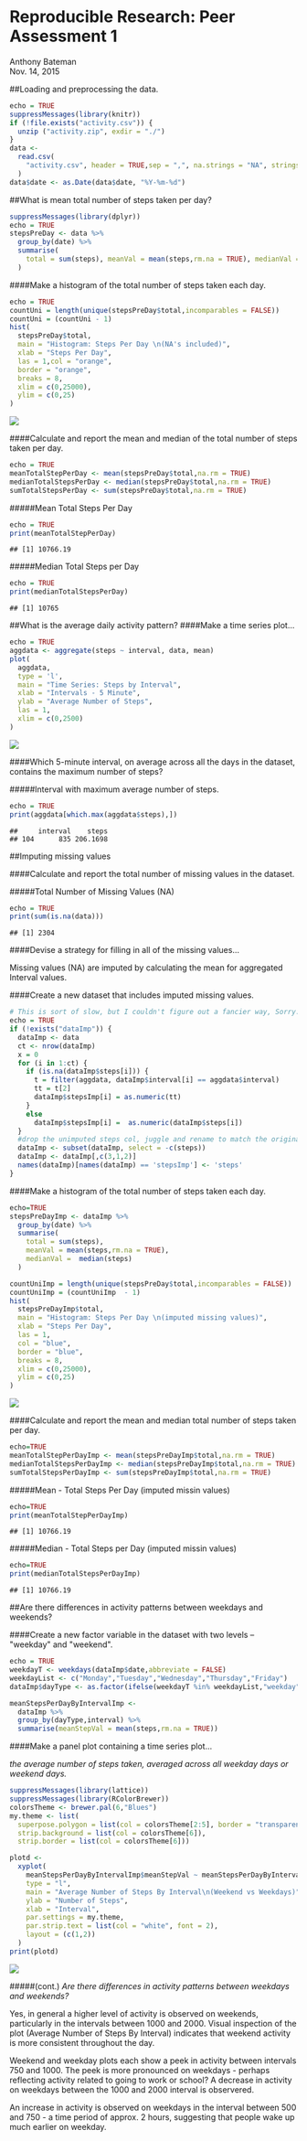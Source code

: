 # Reproducible Research: Peer Assessment 1
Anthony Bateman  
Nov. 14, 2015  

##Loading and preprocessing the data.

```r
echo = TRUE
suppressMessages(library(knitr))
if (!file.exists("activity.csv")) {
  unzip ("activity.zip", exdir = "./")
}
data <-
  read.csv(
    "activity.csv", header = TRUE,sep = ",", na.strings = "NA", stringsAsFactors = FALSE
  )
data$date <- as.Date(data$date, "%Y-%m-%d")
```

##What is mean total number of steps taken per day?


```r
suppressMessages(library(dplyr))
echo = TRUE
stepsPreDay <- data %>%
  group_by(date) %>%
  summarise(
    total = sum(steps), meanVal = mean(steps,rm.na = TRUE), medianVal =  median(steps)
  )
```

####Make a histogram of the total number of steps taken each day.


```r
echo = TRUE
countUni = length(unique(stepsPreDay$total,incomparables = FALSE))
countUni = (countUni - 1)
hist(
  stepsPreDay$total,
  main = "Histogram: Steps Per Day \n(NA's included)",
  xlab = "Steps Per Day",
  las = 1,col = "orange",
  border = "orange",
  breaks = 8,
  xlim = c(0,25000),
  ylim = c(0,25)
)
```

![](PA1_template_files/figure-html/unnamed-chunk-3-1.png) 

####Calculate and report the mean and median of the total number of steps taken per day.


```r
echo = TRUE
meanTotalStepPerDay <- mean(stepsPreDay$total,na.rm = TRUE)
medianTotalStepsPerDay <- median(stepsPreDay$total,na.rm = TRUE)
sumTotalStepsPerDay <- sum(stepsPreDay$total,na.rm = TRUE)
```

#####Mean Total Steps Per Day


```r
echo = TRUE
print(meanTotalStepPerDay)
```

```
## [1] 10766.19
```

#####Median Total Steps per Day


```r
echo = TRUE
print(medianTotalStepsPerDay)
```

```
## [1] 10765
```

##What is the average daily activity pattern?
####Make a time series plot...


```r
echo = TRUE
aggdata <- aggregate(steps ~ interval, data, mean)
plot(
  aggdata,
  type = 'l',
  main = "Time Series: Steps by Interval",
  xlab = "Intervals - 5 Minute",
  ylab = "Average Number of Steps",
  las = 1,
  xlim = c(0,2500)
)
```

![](PA1_template_files/figure-html/unnamed-chunk-7-1.png) 

####Which 5-minute interval, on average across all the days in the dataset, contains the maximum number of steps?

#####Interval with maximum average number of steps.


```r
echo = TRUE
print(aggdata[which.max(aggdata$steps),])
```

```
##     interval    steps
## 104      835 206.1698
```

##Imputing missing values

####Calculate and report the total number of missing values in the dataset.

#####Total Number of Missing Values (NA)


```r
echo = TRUE
print(sum(is.na(data)))
```

```
## [1] 2304
```

####Devise a strategy for filling in all of the missing values...

Missing values (NA) are imputed by calculating the mean for aggregated Interval values.

####Create a new dataset that includes imputed missing values.


```r
# This is sort of slow, but I couldn't figure out a fancier way, Sorry.
echo = TRUE
if (!exists("dataImp")) {
  dataImp <- data
  ct <- nrow(dataImp)
  x = 0
  for (i in 1:ct) {
    if (is.na(dataImp$steps[i])) {
      t = filter(aggdata, dataImp$interval[i] == aggdata$interval)
      tt = t[2]
      dataImp$stepsImp[i] = as.numeric(tt)
    }
    else
      dataImp$stepsImp[i] =  as.numeric(dataImp$steps[i])
  }
  #drop the unimputed steps col, juggle and rename to match the originaal data set.
  dataImp <- subset(dataImp, select = -c(steps))
  dataImp <- dataImp[,c(3,1,2)]
  names(dataImp)[names(dataImp) == 'stepsImp'] <- 'steps'
}
```

####Make a histogram of the total number of steps taken each day.


```r
echo=TRUE
stepsPreDayImp <- dataImp %>%
  group_by(date) %>%
  summarise(
    total = sum(steps),
    meanVal = mean(steps,rm.na = TRUE),
    medianVal =  median(steps)
  )

countUniImp = length(unique(stepsPreDay$total,incomparables = FALSE))
countUniImp = (countUniImp  - 1)
hist(
  stepsPreDayImp$total,
  main = "Histogram: Steps Per Day \n(imputed missing values)",
  xlab = "Steps Per Day",
  las = 1,
  col = "blue",
  border = "blue",
  breaks = 8,
  xlim = c(0,25000),
  ylim = c(0,25)
)
```

![](PA1_template_files/figure-html/unnamed-chunk-11-1.png) 

####Calculate and report the mean and median total number of steps taken per day.


```r
echo=TRUE
meanTotalStepPerDayImp <- mean(stepsPreDayImp$total,na.rm = TRUE)
medianTotalStepsPerDayImp <- median(stepsPreDayImp$total,na.rm = TRUE)
sumTotalStepsPerDayImp <- sum(stepsPreDayImp$total,na.rm = TRUE)
```

#####Mean - Total Steps Per Day (imputed missin values)

```r
echo=TRUE
print(meanTotalStepPerDayImp)
```

```
## [1] 10766.19
```
#####Median - Total Steps per Day (imputed missin values)

```r
echo=TRUE
print(medianTotalStepsPerDayImp)
```

```
## [1] 10766.19
```

##Are there differences in activity patterns between weekdays and weekends?

####Create a new factor variable in the dataset with two levels – "weekday" and "weekend".

```r
echo = TRUE
weekdayT <- weekdays(dataImp$date,abbreviate = FALSE)
weekdayList <- c("Monday","Tuesday","Wednesday","Thursday","Friday")
dataImp$dayType <- as.factor(ifelse(weekdayT %in% weekdayList,"weekday","weekend"))

meanStepsPerDayByIntervalImp <- 
  dataImp %>% 
  group_by(dayType,interval) %>% 
  summarise(meanStepVal = mean(steps,rm.na = TRUE))
```

####Make a panel plot containing a time series plot...

*the average number of steps taken, averaged across all weekday days or weekend days.*


```r
suppressMessages(library(lattice))
suppressMessages(library(RColorBrewer))
colorsTheme <- brewer.pal(6,"Blues")
my.theme <- list(
  superpose.polygon = list(col = colorsTheme[2:5], border = "transparent"),
  strip.background = list(col = colorsTheme[6]),
  strip.border = list(col = colorsTheme[6]))

plotd <-
  xyplot(
    meanStepsPerDayByIntervalImp$meanStepVal ~ meanStepsPerDayByIntervalImp$interval | meanStepsPerDayByIntervalImp$dayType,
    type = "l",
    main = "Average Number of Steps By Interval\n(Weekend vs Weekdays)",
    ylab = "Number of Steps",
    xlab = "Interval",
    par.settings = my.theme,
    par.strip.text = list(col = "white", font = 2),
    layout = (c(1,2))
  )
print(plotd)
```

![](PA1_template_files/figure-html/unnamed-chunk-16-1.png) 

#####(cont.) *Are there differences in activity patterns between weekdays and weekends?*

Yes, in general a higher level of activity is observed on weekends, particularly in the intervals between 1000 and 2000.
Visual inspection of the plot (Average Number of Steps By Interval) indicates that weekend activity is more consistent throughout the day.

Weekend and weekday plots each show a peek in activity between intervals 750 and 1000. The peek is more pronounced on weekdays - perhaps reflecting activity related to going to work or school? A decrease in activity on weekdays between the 1000 and 2000 interval is observered.

An increase in activity is observed on weekdays in the interval between 500 and 750 - a time period of approx. 2 hours, suggesting that people wake up much earlier on weekday.
